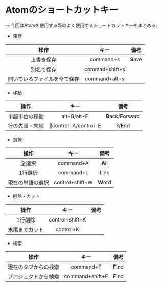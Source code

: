 # Atomのショートカットキー  
-- 今回はAtomを使用する際のよく使用するショートカットキーをまとめる。  
* 保存

|操作|キー|備考|  
|:--:|:--:|:--:|   
|上書き保存|command+s|**S**ave|  
|別名で保存|commad+shift+s||  
|開いているファイルを全て保存|command+alt+s||  

* 移動  

|操作|キー|備考|  
|:--:|:--:|:--:|  
|単語単位の移動|alt-B/alt-F|**B**ack/**F**orward|  
|行の先頭・末尾|control-A/control-E|?/**E**nd|  

* 選択  

|操作|キー|備考|  
|:--:|:--:|:--:|
|全選択|command+A|**A**ll|
|1行選択|command+L|**L**ine|  
|現在の単語の選択|control+shift+W|**W**ord|  

* 削除・カット  

|操作|キー|備考|  
|:--:|:--:|:--:|  
|1行削除|control+shift+K||  
|末尾までカット|control+K||  

* 検索  

|操作|キー|備考|  
|:--:|:--:|:--:|  
|現在のタブからの検索|command+F|**F**ind|  
|プロジェクトから検索|command+shift+F|**F**ind|  
